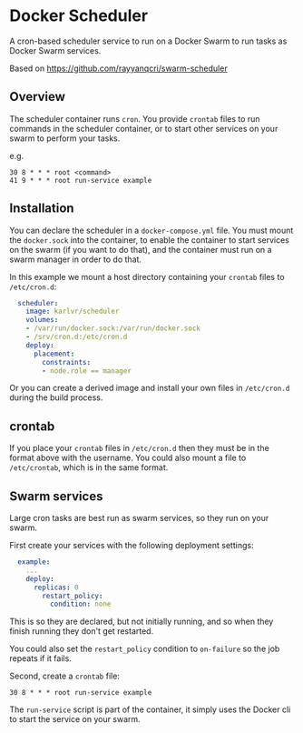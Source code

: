 # Docker Scheduler

A cron-based scheduler service to run on a Docker Swarm to run tasks as Docker Swarm services.

Based on https://github.com/rayyanqcri/swarm-scheduler

## Overview

The scheduler container runs `cron`. You provide `crontab` files to run commands in the scheduler container,
or to start other services on your swarm to perform your tasks.

e.g.

```
30 8 * * * root <command>
41 9 * * * root run-service example
```

## Installation

You can declare the scheduler in a `docker-compose.yml` file. You must mount the `docker.sock` into the container, to enable the container to start services on the swarm (if you want to do that), and the container must run on a swarm manager in order to do that.

In this example we mount a host directory containing your `crontab` files to `/etc/cron.d`:

```yml
  scheduler:
    image: karlvr/scheduler
    volumes:
    - /var/run/docker.sock:/var/run/docker.sock
    - /srv/cron.d:/etc/cron.d
    deploy:
      placement:
        constraints:
        - node.role == manager
```

Or you can create a derived image and install your own files in `/etc/cron.d` during the build process.

## crontab

If you place your `crontab` files in `/etc/cron.d` then they must be in the format above with the username.
You could also mount a file to `/etc/crontab`, which is in the same format.

## Swarm services

Large cron tasks are best run as swarm services, so they run on your swarm.

First create your services with the following deployment settings:

```yml
  example:
    ...
    deploy:
      replicas: 0
        restart_policy:
          condition: none
```

This is so they are declared, but not initially running, and so when they finish running they don't get restarted.

You could also set the `restart_policy` condition to `on-failure` so the job repeats if it fails.

Second, create a `crontab` file:

```
30 8 * * * root run-service example
```

The `run-service` script is part of the container, it simply uses the Docker cli to start the service on your swarm.
